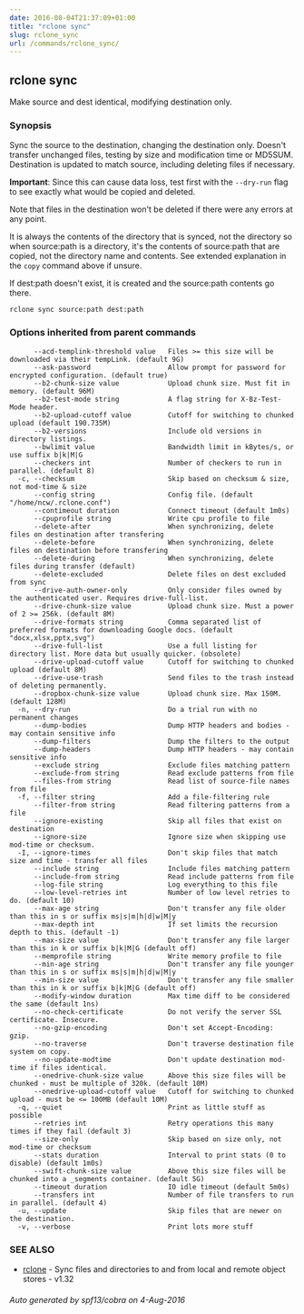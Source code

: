 ```yaml
---
date: 2016-08-04T21:37:09+01:00
title: "rclone sync"
slug: rclone_sync
url: /commands/rclone_sync/
---
```

## rclone sync

Make source and dest identical, modifying destination only.

### Synopsis



Sync the source to the destination, changing the destination
only.  Doesn't transfer unchanged files, testing by size and
modification time or MD5SUM.  Destination is updated to match
source, including deleting files if necessary.

**Important**: Since this can cause data loss, test first with the
`--dry-run` flag to see exactly what would be copied and deleted.

Note that files in the destination won't be deleted if there were any
errors at any point.

It is always the contents of the directory that is synced, not the
directory so when source:path is a directory, it's the contents of
source:path that are copied, not the directory name and contents.  See
extended explanation in the `copy` command above if unsure.

If dest:path doesn't exist, it is created and the source:path contents
go there.


```
rclone sync source:path dest:path
```

### Options inherited from parent commands

```
      --acd-templink-threshold value   Files >= this size will be downloaded via their tempLink. (default 9G)
      --ask-password                   Allow prompt for password for encrypted configuration. (default true)
      --b2-chunk-size value            Upload chunk size. Must fit in memory. (default 96M)
      --b2-test-mode string            A flag string for X-Bz-Test-Mode header.
      --b2-upload-cutoff value         Cutoff for switching to chunked upload (default 190.735M)
      --b2-versions                    Include old versions in directory listings.
      --bwlimit value                  Bandwidth limit in kBytes/s, or use suffix b|k|M|G
      --checkers int                   Number of checkers to run in parallel. (default 8)
  -c, --checksum                       Skip based on checksum & size, not mod-time & size
      --config string                  Config file. (default "/home/ncw/.rclone.conf")
      --contimeout duration            Connect timeout (default 1m0s)
      --cpuprofile string              Write cpu profile to file
      --delete-after                   When synchronizing, delete files on destination after transfering
      --delete-before                  When synchronizing, delete files on destination before transfering
      --delete-during                  When synchronizing, delete files during transfer (default)
      --delete-excluded                Delete files on dest excluded from sync
      --drive-auth-owner-only          Only consider files owned by the authenticated user. Requires drive-full-list.
      --drive-chunk-size value         Upload chunk size. Must a power of 2 >= 256k. (default 8M)
      --drive-formats string           Comma separated list of preferred formats for downloading Google docs. (default "docx,xlsx,pptx,svg")
      --drive-full-list                Use a full listing for directory list. More data but usually quicker. (obsolete)
      --drive-upload-cutoff value      Cutoff for switching to chunked upload (default 8M)
      --drive-use-trash                Send files to the trash instead of deleting permanently.
      --dropbox-chunk-size value       Upload chunk size. Max 150M. (default 128M)
  -n, --dry-run                        Do a trial run with no permanent changes
      --dump-bodies                    Dump HTTP headers and bodies - may contain sensitive info
      --dump-filters                   Dump the filters to the output
      --dump-headers                   Dump HTTP headers - may contain sensitive info
      --exclude string                 Exclude files matching pattern
      --exclude-from string            Read exclude patterns from file
      --files-from string              Read list of source-file names from file
  -f, --filter string                  Add a file-filtering rule
      --filter-from string             Read filtering patterns from a file
      --ignore-existing                Skip all files that exist on destination
      --ignore-size                    Ignore size when skipping use mod-time or checksum.
  -I, --ignore-times                   Don't skip files that match size and time - transfer all files
      --include string                 Include files matching pattern
      --include-from string            Read include patterns from file
      --log-file string                Log everything to this file
      --low-level-retries int          Number of low level retries to do. (default 10)
      --max-age string                 Don't transfer any file older than this in s or suffix ms|s|m|h|d|w|M|y
      --max-depth int                  If set limits the recursion depth to this. (default -1)
      --max-size value                 Don't transfer any file larger than this in k or suffix b|k|M|G (default off)
      --memprofile string              Write memory profile to file
      --min-age string                 Don't transfer any file younger than this in s or suffix ms|s|m|h|d|w|M|y
      --min-size value                 Don't transfer any file smaller than this in k or suffix b|k|M|G (default off)
      --modify-window duration         Max time diff to be considered the same (default 1ns)
      --no-check-certificate           Do not verify the server SSL certificate. Insecure.
      --no-gzip-encoding               Don't set Accept-Encoding: gzip.
      --no-traverse                    Don't traverse destination file system on copy.
      --no-update-modtime              Don't update destination mod-time if files identical.
      --onedrive-chunk-size value      Above this size files will be chunked - must be multiple of 320k. (default 10M)
      --onedrive-upload-cutoff value   Cutoff for switching to chunked upload - must be <= 100MB (default 10M)
  -q, --quiet                          Print as little stuff as possible
      --retries int                    Retry operations this many times if they fail (default 3)
      --size-only                      Skip based on size only, not mod-time or checksum
      --stats duration                 Interval to print stats (0 to disable) (default 1m0s)
      --swift-chunk-size value         Above this size files will be chunked into a _segments container. (default 5G)
      --timeout duration               IO idle timeout (default 5m0s)
      --transfers int                  Number of file transfers to run in parallel. (default 4)
  -u, --update                         Skip files that are newer on the destination.
  -v, --verbose                        Print lots more stuff
```

### SEE ALSO
* [rclone](/commands/rclone/)	 - Sync files and directories to and from local and remote object stores - v1.32

###### Auto generated by spf13/cobra on 4-Aug-2016
